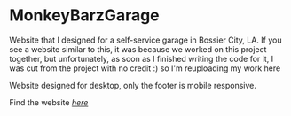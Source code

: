 # MonkeyBarzGarage
Website that I designed for a self-service garage in Bossier City, LA. If you see a website similar to this, it was because we worked on this project together, but unfortunately, as soon as I finished writing the code for it, I was cut from the project with no credit :) so I'm reuploading my work here

Website designed for desktop, only the footer is mobile responsive.

Find the website *[here](https://mattzcao.github.io/MonkeyBarzGarage/)*
